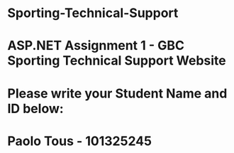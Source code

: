# Sporting-Technical-Support
# ASP.NET Assignment 1 - GBC Sporting Technical Support Website
# Please write your Student Name and ID below:

# Paolo Tous - 101325245
